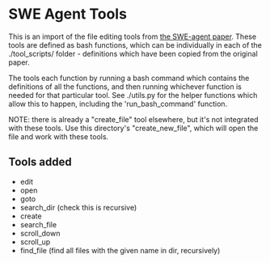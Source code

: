 # SWE Agent Tools

This is an import of the file editing tools from [the SWE-agent paper](https://arxiv.org/abs/2405.15793). These tools are defined as bash functions, which can be  individually in each of the ./tool_scripts/ folder - definitions which have been copied from the original paper. 

The tools each function by running a bash command which contains the definitions of all the functions, and then running whichever function is needed for that particular tool. See ./utils.py for the helper functions which allow this to happen, including the 'run_bash_command' function.

NOTE: there is already a "create_file" tool elsewhere, but it's not integrated with these tools. Use this directory's "create_new_file", which will open the
file and work with these tools.

## Tools added

- edit
- open
- goto
- search_dir (check this is recursive)
- create
- search_file
- scroll_down
- scroll_up
- find_file (find all files with the given name in dir, recursively)
